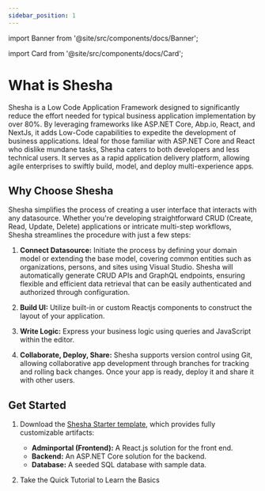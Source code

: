 ```yaml
---
sidebar_position: 1
---
```


import Banner from '@site/src/components/docs/Banner';

import Card from '@site/src/components/docs/Card';

# What is Shesha

Shesha is a Low Code Application Framework designed to significantly reduce the effort needed for typical business application implementation by over 80%. By leveraging frameworks like ASP.NET Core, Abp.io, React, and NextJs, it adds Low-Code capabilities to expedite the development of business applications. Ideal for those familiar with ASP.NET Core and React who dislike mundane tasks, Shesha caters to both developers and less technical users. It serves as a rapid application delivery platform, allowing agile enterprises to swiftly build, model, and deploy multi-experience apps.

<Banner url="https://www.youtube.com/embed/JGy7lc5WAwE?autoplay=1&controls=0" type={1}/>

## Why Choose Shesha

Shesha simplifies the process of creating a user interface that interacts with any datasource. Whether you're developing straightforward CRUD (Create, Read, Update, Delete) applications or intricate multi-step workflows, Shesha streamlines the procedure with just a few steps:

1. **Connect Datasource:** Initiate the process by defining your domain model or extending the base model, covering common entities such as organizations, persons, and sites using Visual Studio. Shesha will automatically generate CRUD APIs and GraphQL endpoints, ensuring flexible and efficient data retrieval that can be easily authenticated and authorized through configuration.

2. **Build UI:** Utilize built-in or custom Reactjs components to construct the layout of your application.

3. **Write Logic:** Express your business logic using queries and JavaScript within the editor.

4. **Collaborate, Deploy, Share:** Shesha supports version control using Git, allowing collaborative app development through branches for tracking and rolling back changes. Once your app is ready, deploy it and share it with other users.

## Get Started

1. Download the <a href="https://www.shesha.io/get-started-with-shesha">Shesha Starter template</a>, which provides fully customizable artifacts:

   - **Adminportal (Frontend):** A React.js solution for the front end.
   - **Backend:** An ASP.NET Core solution for the backend.
   - **Database:** A seeded SQL database with sample data.

2. Take the Quick Tutorial to Learn the Basics

<Card title='Build your first app' url='/docs/get-started/tutorial/the-basics' description='A quickstart guide to help you build an app using Shesha'/>
